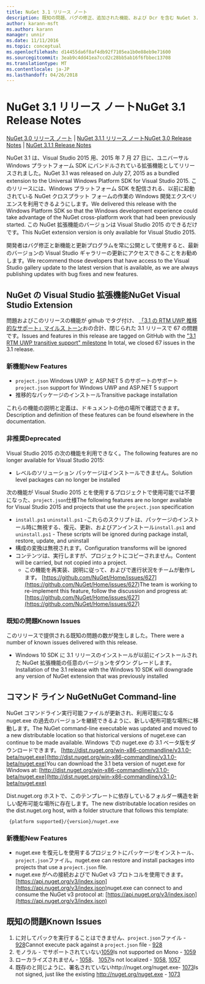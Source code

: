 ```yaml
---
title: NuGet 3.1 リリース ノート
description: 既知の問題、バグの修正、追加された機能、および Dcr を含む NuGet 3.1 リリース ノートです。
author: karann-msft
ms.author: karann
manager: unnir
ms.date: 11/11/2016
ms.topic: conceptual
ms.openlocfilehash: d14455da6f8af4db92f7105ea1b0e88eb9e71600
ms.sourcegitcommit: 3eab9c4dd41ea7ccd2c28bb5ab16f6fbbec13708
ms.translationtype: MT
ms.contentlocale: ja-JP
ms.lasthandoff: 04/26/2018
---
```

# <a name="nuget-31-release-notes"></a><span data-ttu-id="c26e6-103">NuGet 3.1 リリース ノート</span><span class="sxs-lookup"><span data-stu-id="c26e6-103">NuGet 3.1 Release Notes</span></span>

<span data-ttu-id="c26e6-104">[NuGet 3.0 リリース ノート](../release-notes/nuget-3.0.0.md) | [NuGet 3.1.1 リリース ノート](../release-notes/nuget-3.1.1.md)</span><span class="sxs-lookup"><span data-stu-id="c26e6-104">[NuGet 3.0 Release Notes](../release-notes/nuget-3.0.0.md) | [NuGet 3.1.1 Release Notes](../release-notes/nuget-3.1.1.md)</span></span>

<span data-ttu-id="c26e6-105">NuGet 3.1 は、Visual Studio 2015 用、2015 年 7 月 27 日に、ユニバーサル Windows プラットフォーム SDK にバンドルされている拡張機能としてリリースされました。</span><span class="sxs-lookup"><span data-stu-id="c26e6-105">NuGet 3.1 was released on July 27, 2015 as a bundled extension to the Universal Windows Platform SDK for Visual Studio 2015.</span></span> <span data-ttu-id="c26e6-106">このリリースには、Windows プラットフォーム SDK を配信される、以前に起動されている NuGet クロスプラット フォームの作業の Windows 開発エクスペリエンスを利用できるようにします。</span><span class="sxs-lookup"><span data-stu-id="c26e6-106">We delivered this release with the Windows Platform SDK so that the Windows development experience could take advantage of the NuGet cross-platform work that had been previously started.</span></span> <span data-ttu-id="c26e6-107">この NuGet 拡張機能のバージョンは Visual Studio 2015 のできるだけです。</span><span class="sxs-lookup"><span data-stu-id="c26e6-107">This NuGet extension version is only available for Visual Studio 2015.</span></span>

<span data-ttu-id="c26e6-108">開発者はバグ修正と新機能と更新プログラムを常に公開として使用すると、最新のバージョンの Visual Studio ギャラリーの更新にアクセスできることをお勧めします。</span><span class="sxs-lookup"><span data-stu-id="c26e6-108">We recommend those developers that have access to the Visual Studio gallery update to the latest version that is available, as we are always publishing updates with bug fixes and new features.</span></span>

## <a name="nuget-visual-studio-extension"></a><span data-ttu-id="c26e6-109">NuGet の Visual Studio 拡張機能</span><span class="sxs-lookup"><span data-stu-id="c26e6-109">NuGet Visual Studio Extension</span></span>

<span data-ttu-id="c26e6-110">問題およびこのリリースの機能が github でタグ付け、 [「3.1 の RTM UWP 推移的なサポート」マイルス トーン](https://github.com/NuGet/Home/issues?utf8=%E2%9C%93&q=is%3Aclosed+milestone%3A%223.1+RTM+UWP+transitive+support%22+)おの合計、閉じられた 3.1 リリースで 67 の問題です。</span><span class="sxs-lookup"><span data-stu-id="c26e6-110">Issues and features in this release are tagged on GitHub with the ["3.1 RTM UWP transitive support" milestone](https://github.com/NuGet/Home/issues?utf8=%E2%9C%93&q=is%3Aclosed+milestone%3A%223.1+RTM+UWP+transitive+support%22+)  In total, we closed 67 issues in the 3.1 release.</span></span>

### <a name="new-features"></a><span data-ttu-id="c26e6-111">新機能</span><span class="sxs-lookup"><span data-stu-id="c26e6-111">New Features</span></span>

* <span data-ttu-id="c26e6-112">`project.json` Windows UWP と ASP.NET 5 のサポートのサポート</span><span class="sxs-lookup"><span data-stu-id="c26e6-112">`project.json` support for Windows UWP and ASP.NET 5 support</span></span>
* <span data-ttu-id="c26e6-113">推移的なパッケージのインストール</span><span class="sxs-lookup"><span data-stu-id="c26e6-113">Transitive package installation</span></span>

<span data-ttu-id="c26e6-114">これらの機能の説明と定義は、ドキュメントの他の場所で確認できます。</span><span class="sxs-lookup"><span data-stu-id="c26e6-114">Description and definition of these features can be found elsewhere in the documentation.</span></span>

### <a name="deprecated"></a><span data-ttu-id="c26e6-115">非推奨</span><span class="sxs-lookup"><span data-stu-id="c26e6-115">Deprecated</span></span>

<span data-ttu-id="c26e6-116">Visual Studio 2015 の次の機能を利用できなく。</span><span class="sxs-lookup"><span data-stu-id="c26e6-116">The following features are no longer available for Visual Studio 2015:</span></span>

* <span data-ttu-id="c26e6-117">レベルのソリューション パッケージはインストールできません。</span><span class="sxs-lookup"><span data-stu-id="c26e6-117">Solution level packages can no longer be installed</span></span>

<span data-ttu-id="c26e6-118">次の機能が Visual Studio 2015 とを使用するプロジェクトで使用可能では不要になった、`project.json`仕様</span><span class="sxs-lookup"><span data-stu-id="c26e6-118">The following features are no longer available for Visual Studio 2015 and projects that use the `project.json` specification</span></span>

* <span data-ttu-id="c26e6-119">`install.ps1` `uninstall.ps1` -これらのスクリプトは、パッケージのインストール時に無視する、復元、更新、およびアンインストール</span><span class="sxs-lookup"><span data-stu-id="c26e6-119">`install.ps1` and `uninstall.ps1` - These scripts will be ignored during package install, restore, update, and uninstall</span></span>
* <span data-ttu-id="c26e6-120">構成の変換は無視されます。</span><span class="sxs-lookup"><span data-stu-id="c26e6-120">Configuration transforms will be ignored</span></span>
* <span data-ttu-id="c26e6-121">コンテンツは、実行しますが、プロジェクトにコピーされません。</span><span class="sxs-lookup"><span data-stu-id="c26e6-121">Content will be carried, but not copied into a project.</span></span>
    * <span data-ttu-id="c26e6-122">この機能を再実装、説明に従って、およびで進行状況をチームが動作します。 [https://github.com/NuGet/Home/issues/627](https://github.com/NuGet/Home/issues/627)</span><span class="sxs-lookup"><span data-stu-id="c26e6-122">The team is working to re-implement this feature, follow the discussion and progress at: [https://github.com/NuGet/Home/issues/627](https://github.com/NuGet/Home/issues/627)</span></span>


### <a name="known-issues"></a><span data-ttu-id="c26e6-123">既知の問題</span><span class="sxs-lookup"><span data-stu-id="c26e6-123">Known Issues</span></span>

<span data-ttu-id="c26e6-124">このリリースで提供される既知の問題の数が発生しました。</span><span class="sxs-lookup"><span data-stu-id="c26e6-124">There were a number of known issues delivered with this release.</span></span>

* <span data-ttu-id="c26e6-125">Windows 10 SDK に 3.1 リリースのインストールが以前にインストールされた NuGet 拡張機能の任意のバージョンをダウン グレードします。</span><span class="sxs-lookup"><span data-stu-id="c26e6-125">Installation of the 3.1 release with the Windows 10 SDK will downgrade any version of NuGet extension that was previously installed</span></span>

## <a name="nuget-command-line"></a><span data-ttu-id="c26e6-126">コマンド ライン NuGet</span><span class="sxs-lookup"><span data-stu-id="c26e6-126">NuGet Command-line</span></span>

<span data-ttu-id="c26e6-127">NuGet コマンドライン実行可能ファイルが更新され、利用可能になる nuget.exe の過去のバージョンを継続できるように、新しい配布可能な場所に移動します。</span><span class="sxs-lookup"><span data-stu-id="c26e6-127">The NuGet command-line executable was updated and moved to a new distributable location so that historical versions of nuget.exe can continue to be made available.</span></span>  <span data-ttu-id="c26e6-128">Windows での nuget.exe の 3.1 ベータ版をダウンロードできます。 [http://dist.nuget.org/win-x86-commandline/v3.1.0-beta/nuget.exe](http://dist.nuget.org/win-x86-commandline/v3.1.0-beta/nuget.exe)</span><span class="sxs-lookup"><span data-stu-id="c26e6-128">You can download the 3.1 beta version of nuget.exe for Windows at: [http://dist.nuget.org/win-x86-commandline/v3.1.0-beta/nuget.exe](http://dist.nuget.org/win-x86-commandline/v3.1.0-beta/nuget.exe)</span></span>

<span data-ttu-id="c26e6-129">Dist.nuget.org ホストで、このテンプレートに依存しているフォルダー構造を新しい配布可能な場所に存在します。</span><span class="sxs-lookup"><span data-stu-id="c26e6-129">The new distributable location resides on the dist.nuget.org host, with a folder structure that follows this template:</span></span>

     {platform supported}/{version}/nuget.exe

### <a name="new-features"></a><span data-ttu-id="c26e6-130">新機能</span><span class="sxs-lookup"><span data-stu-id="c26e6-130">New Features</span></span>

* <span data-ttu-id="c26e6-131">nuget.exe を復元しを使用するプロジェクトにパッケージをインストール、`project.json`ファイル。</span><span class="sxs-lookup"><span data-stu-id="c26e6-131">nuget.exe can restore and install packages into projects that use a `project.json` file.</span></span>
* <span data-ttu-id="c26e6-132">nuget.exe がへの接続およびで NuGet v3 プロトコルを使用できます。 [https://api.nuget.org/v3/index.json](https://api.nuget.org/v3/index.json)</span><span class="sxs-lookup"><span data-stu-id="c26e6-132">nuget.exe can connect to and consume the NuGet v3 protocol at: [https://api.nuget.org/v3/index.json](https://api.nuget.org/v3/index.json)</span></span>

## <a name="known-issues"></a><span data-ttu-id="c26e6-133">既知の問題</span><span class="sxs-lookup"><span data-stu-id="c26e6-133">Known Issues</span></span> ##

1.    <span data-ttu-id="c26e6-134">に対してパックを実行することはできません、`project.json`ファイル - [928](https://github.com/NuGet/Home/issues/928)</span><span class="sxs-lookup"><span data-stu-id="c26e6-134">Cannot execute pack against a `project.json` file - [928](https://github.com/NuGet/Home/issues/928)</span></span>
2.    <span data-ttu-id="c26e6-135">モノラル - でサポートされていない[1059](https://github.com/NuGet/Home/issues/1059)</span><span class="sxs-lookup"><span data-stu-id="c26e6-135">Is not supported on Mono - [1059](https://github.com/NuGet/Home/issues/1059)</span></span>
3.    <span data-ttu-id="c26e6-136">ローカライズされません - [1058](https://github.com/NuGet/Home/issues/1058)、 [1057](https://github.com/NuGet/Home/issues/1057)</span><span class="sxs-lookup"><span data-stu-id="c26e6-136">Is not localized - [1058](https://github.com/NuGet/Home/issues/1058),   [1057](https://github.com/NuGet/Home/issues/1057)</span></span>
4.    <span data-ttu-id="c26e6-137">既存のと同じように、署名されていないhttp://nuget.org/nuget.exe- [1073](https://github.com/NuGet/Home/issues/1073)</span><span class="sxs-lookup"><span data-stu-id="c26e6-137">Is not signed, just like the existing http://nuget.org/nuget.exe - [1073](https://github.com/NuGet/Home/issues/1073)</span></span>
